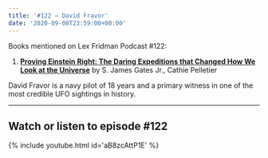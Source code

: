 ```yaml
---
title: '#122 – David Fravor'
date: '2020-09-08T23:59:00+00:00'
---
```


Books mentioned on Lex Fridman Podcast #122:

1. <b><a href="https://amzn.to/3UzCwBj" target="_blank" rel="sponsored noopener noreferrer">Proving Einstein Right: The Daring Expeditions that Changed How We Look at the Universe</a></b> by S. James Gates Jr., Cathie Pelletier

<!--more-->

David Fravor is a navy pilot of 18 years and a primary witness in one of the most credible UFO sightings in history.

- - - - - -

## Watch or listen to episode #122

{% include youtube.html id='aB8zcAttP1E' %}